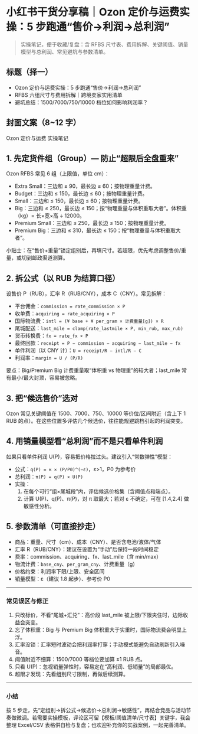 # 小红书干货分享稿｜Ozon 定价与运费实操：5 步跑通“售价→利润→总利润”

> 实操笔记，便于收藏/复盘：含 RFBS 尺寸表、费用拆解、关键阈值、销量模型与总利润、常见避坑与参数清单。

## 标题（择一）
- Ozon 定价与运费实操：5 步跑通“售价→利润→总利润”
- RFBS 六组尺寸与费用拆解｜跨境卖家实用清单
- 避坑总结：1500/7000/750/10000 档位如何影响利润率？

## 封面文案（8~12 字）
Ozon 定价与运费 实操笔记

## 1. 先定货件组（Group）— 防止“超限后全盘重来”
Ozon RFBS 常见 6 组（上限值，单位 cm）：
- Extra Small：三边和 ≤ 90，最长边 ≤ 60；按物理重量计费。
- Budget：三边和 ≤ 150，最长边 ≤ 60；按物理重量计费。
- Small：三边和 ≤ 150，最长边 ≤ 60；按物理重量计费。
- Big：三边和 ≤ 250，最长边 ≤ 150；按“物理重量与体积重取大者”。体积重（kg）= 长×宽×高 ÷ 12000。
- Premium Small：三边和 ≤ 250，最长边 ≤ 150；按物理重量计费。
- Premium Big：三边和 ≤ 310，最长边 ≤ 150；按“物理重量与体积重取大者”。

小贴士：在“售价+重量”锁定组别后，再填尺寸。若超限，优先考虑调整售价/重量，或切到邮政渠道测算。

## 2. 拆公式（以 RUB 为结算口径）
设售价 P（RUB），汇率 R（RUB/CNY），成本 C（CNY）。常见拆解：
- 平台佣金：`commission = rate_commission × P`
- 收单费：`acquiring = rate_acquiring × P`
- 国际物流费：`intl = (¥ base + ¥ per_gram × 计费重量[g]) × R`
- 尾城配送：`last_mile = clamp(rate_lastmile × P, min_rub, max_rub)`
- 货币转换费：`fx = rate_fx × P`
- 最终回款：`receipt = P − commission − acquiring − last_mile − fx`
- 单件利润（以 CNY 计）：`U = receipt/R − intl/R − C`
- 利润率：`margin = U / (P/R)`

要点：Big/Premium Big 计费重量取“体积重 vs 物理重”的较大者；last_mile 常有最小/最大封顶，容易被忽略。

## 3. 把“候选售价”选对
Ozon 常见关键阈值在 1500、7000、750、10000 等价位/区间附近（含上下 1 RUB 的点）。在这些位置多评估几个候选价，往往能规避跳档引起的利润突变。

## 4. 用销量模型看“总利润”而不是只看单件利润
如果只看单件利润 U(P)，容易把价格拉过头。建议引入“常数弹性”模型：
- 公式：`q(P) = κ × (P/P0)^(−ε)`，ε>1，P0 为参考价
- 总利润：`π(P) = q(P) × U(P)`
- 实操：
  1) 在每个可行“组×尾城段”内，评估候选价格集（含阈值点和端点）。
  2) 计算 U(P)、q(P)、π(P)，对 π 取最大；若对 ε 不确定，可在 [1.4,2.4] 做敏感性分析。

## 5. 参数清单（可直接抄走）
- 商品：重量、尺寸（cm）、成本（CNY）、是否含电池/液体/气体
- 汇率 R（RUB/CNY）：建议在设置为“手动”后保持一段时间稳定
- 费率：commission、acquiring、fx、last_mile（含 min/max）
- 物流计费：`base_cny`、`per_gram_cny`、计费重量（g）
- 价格约束：利润率下限/上限、安全区间
- 销量模型：ε（建议 1.8 起步）、参考价 P0

---

### 常见误区与修正
1) 只改标价，不看“尾城+汇兑”：高价段 last_mile 被上限/下限夹住时，边际收益会突变。
2) 忘了体积重：Big 与 Premium Big 体积重大于实重时，国际物流费会明显上浮。
3) 汇率没锁：汇率短时波动会把利润率打穿；手动模式能避免自动刷新引入噪音。
4) 阈值附近不细算：1500/7000 等档位要加算 ±1 RUB 点。
5) 只看 U(P)：忽视销量弹性时，容易定在“高利润、低销量”的局部最优。
6) 超限才发现：先看组别尺寸限制，再做后续测算。

---

### 小结
按 5 步走，先“定组别→拆公式→候选价→总利润→敏感性”，再结合竞品与活动节奏做微调。若需要实操模板，评论区可留【模板/阈值清单/尺寸表】关键字，我会整理 Excel/CSV 表格供自检与复盘；也欢迎补充你的实战案例，一起完善清单。
